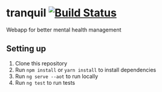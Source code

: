 # tranquil [![Build Status](https://travis-ci.org/codaga/tranquil.svg?branch=master)](https://travis-ci.org/codaga/tranquil)
Webapp for better mental health management

## Setting up
1. Clone this repository
2. Run `npm install` or `yarn install` to install dependencies
3. Run `ng serve --aot` to run locally
4. Run `ng test` to run tests